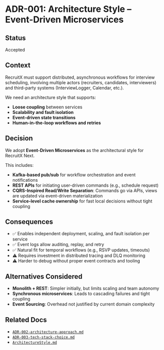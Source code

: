 # ADR-001: Architecture Style – Event-Driven Microservices

## Status

Accepted

## Context

RecruitX must support distributed, asynchronous workflows for interview scheduling, involving multiple actors (recruiters, candidates, interviewers) and third-party systems (InterviewLogger, Calendar, etc.).

We need an architecture style that supports:

- **Loose coupling** between services
- **Scalability and fault isolation**
- **Event-driven state transitions**
- **Human-in-the-loop workflows and retries**

## Decision

We adopt **Event-Driven Microservices** as the architectural style for RecruitX Next.

This includes:

- **Kafka-based pub/sub** for workflow orchestration and event notifications
- **REST APIs** for initiating user-driven commands (e.g., schedule request)
- **CQRS-Inspired Read/Write Separation**: Commands go via APIs, views are updated via event-driven materialization
- **Service-level cache ownership** for fast local decisions without tight coupling

## Consequences

- ✅ Enables independent deployment, scaling, and fault isolation per service
- ✅ Event logs allow auditing, replay, and retry
- ✅ Natural fit for temporal workflows (e.g., RSVP updates, timeouts)
- ⚠️ Requires investment in distributed tracing and DLQ monitoring
- ⚠️ Harder to debug without proper event contracts and tooling

## Alternatives Considered

- **Monolith + REST**: Simpler initially, but limits scaling and team autonomy
- **Synchronous microservices**: Leads to cascading failures and tight coupling
- **Event Sourcing**: Overhead not justified by current domain complexity

## Related Docs

- [`ADR-002-architecture-approach.md`](./ADR-002-architecture-approach.md)
- [`ADR-003-tech-stack-choice.md`](./ADR-003-tech-stack-choice.md)
- [`ArchitectureStyle.md`](../ArchitectureStyle.md)
